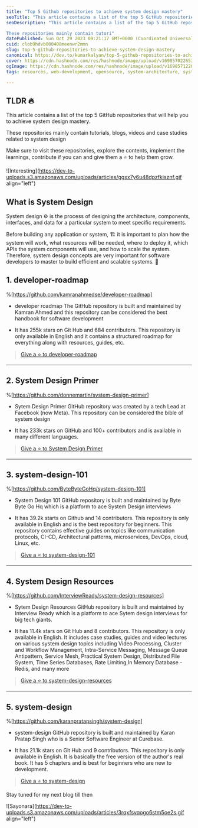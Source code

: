 ```yaml
---
title: "Top 5 Github repositories to achieve system design mastery"
seoTitle: "This article contains a list of the top 5 GitHub repositories that wil"
seoDescription: "This article contains a list of the top 5 GitHub repositories that will help you to achieve system design mastery.

These repositories mainly contain tutori"
datePublished: Sun Oct 29 2023 09:21:17 GMT+0000 (Coordinated Universal Time)
cuid: clob9hdvb000408meenwr2mmn
slug: top-5-github-repositories-to-achieve-system-design-mastery
canonical: https://dev.to/kumarkalyan/top-5-github-repositories-to-achieve-system-design-mastery-27n4
cover: https://cdn.hashnode.com/res/hashnode/image/upload/v1698570226530/3f2a87d0-ce97-4709-bd67-1429a9500a85.gif
ogImage: https://cdn.hashnode.com/res/hashnode/image/upload/v1698571220434/a2302c97-90cc-4537-ae22-06f1185fe44c.gif
tags: resources, web-development, opensource, system-architecture, system-design

---
```


## TLDR 🔥

This article contains a list of the top 5 GitHub repositories that will help you to achieve system design mastery.

These repositories mainly contain tutorials, blogs, videos and case studies related to system design

Make sure to visit these repositories, explore the contents, implement the learnings, contribute if you can and give them a ⭐ to help them grow.

![Interesting](https://dev-to-uploads.s3.amazonaws.com/uploads/articles/ggxx7y6u48dpzfkisznf.gif align="left")

## What is System Design

System design ⚙️ is the process of designing the architecture, components, interfaces, and data for a particular system to meet specific requirements.

Before building any application or system, 🏗️ it is important to plan how the system will work, what resources will be needed, where to deploy it, which APIs the system components will use, and how to scale the system. Therefore, system design concepts are very important for software developers to master to build efficient and scalable systems. 💯

## 1\. developer-roadmap

%[https://github.com/kamranahmedse/developer-roadmap] 

* developer roadmap The GitHub repository is built and maintained by Kamran Ahmed and this repository can be considered the best handbook for software development
    
* It has 255k stars on Git Hub and 684 contributors. This repository is only available in English and it contains a structured roadmap for everything along with resources, guides, etc.
    

> [Give a ⭐ to developer-roadmap](https://github.com/kamranahmedse/developer-roadmap)

---

## 2\. System Design Primer

%[https://github.com/donnemartin/system-design-primer] 

* Sytem Design Primer GitHub repository was created by a tech Lead at Facebook (now Meta). This repository can be considered the bible of system design
    
* It has 233k stars on GitHub and 100+ contributors and is available in many different languages.
    

> [Give a ⭐ to System Design Primer](https://github.com/donnemartin/system-design-primer)

---

## 3\. system-design-101

%[https://github.com/ByteByteGoHq/system-design-101] 

* System Design 101 GitHub repository is built and maintained by Byte Byte Go Hq which is a platform to ace System Design interviews
    
* It has 39.2k starts on Github and 14 contributors. This repository is only available in English and is the best repository for beginners. This repository contains effective guides on topics like communication protocols, CI-CD, Architectural patterns, microservices, DevOps, cloud, Linux, etc.
    

> [Give a ⭐ to system-design-101](https://github.com/ByteByteGoHq/system-design-101)

---

## 4\. System Design Resources

%[https://github.com/InterviewReady/system-design-resources] 

* Sytem Design Resources GitHub repository is built and maintained by Interview Ready which is a platform to ace Sytem design interviews for big tech giants.
    
* It has 11.4k stars on Git Hub and 8 contributors. This repository is only available in English. It includes case studies, guides and video lectures on various system design topics including Video Processing, Cluster and Workflow Management, Intra-Service Messaging, Message Queue Antipattern, Service Mesh, Practical System Design, Distributed File System, Time Series Databases, Rate Limiting,In Memory Database - Redis, and many more
    

> [Give a ⭐ to system-design-resources](https://github.com/InterviewReady/system-design-resources)

---

## 5\. system-design

%[https://github.com/karanpratapsingh/system-design] 

* system-design GitHub repository is built and maintained by Karan Pratap Singh who is a Senior Software Engineer at Curebase.
    
* It has 21.1k stars on Git Hub and 9 contributors. This repository is only available in English. It is basically the free version of the author's real book. It has 5 chapters and is best for beginners who are new to development.
    

> [Give a ⭐ to system-design](https://github.com/karanpratapsingh/system-design)

Stay tuned for my next blog till then

![Sayonara](https://dev-to-uploads.s3.amazonaws.com/uploads/articles/3rqxfsvqogo6stm5oe2s.gif align="left")